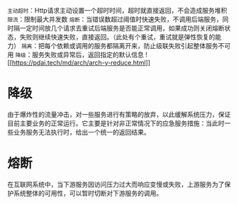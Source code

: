 
`主动超时`：Http请求主动设置一个超时时间，超时就直接返回，不会造成服务堆积
`限流`：限制最大并发数
`熔断`：当错误数超过阈值时快速失败，不调用后端服务，同时隔一定时间放几个请求去重试后端服务是否能正常调用，如果成功则关闭熔断状态，失败则继续快速失败，直接返回。（此处有个重试，重试就是弹性恢复的能力）
`隔离`：把每个依赖或调用的服务都隔离开来，防止级联失败引起整体服务不可用
`降级`：服务失败或异常后，返回指定的默认信息
![[https://pdai.tech/md/arch/arch-y-reduce.html]]
# 降级
由于爆炸性的流量冲击，对一些服务进行有策略的放弃，以此缓解系统压力，保证目前主要业务的正常运行。它主要是针对非正常情况下的应急服务措施：当此时一些业务服务无法执行时，给出一个统一的返回结果。

# 熔断
在互联网系统中，当下游服务因访问压力过大而响应变慢或失败，上游服务为了保护系统整体的可用性，可以暂时切断对下游服务的调用。

